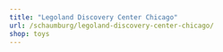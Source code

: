 ```yaml
---
title: "Legoland Discovery Center Chicago"
url: /schaumburg/legoland-discovery-center-chicago/
shop: toys
---
```

